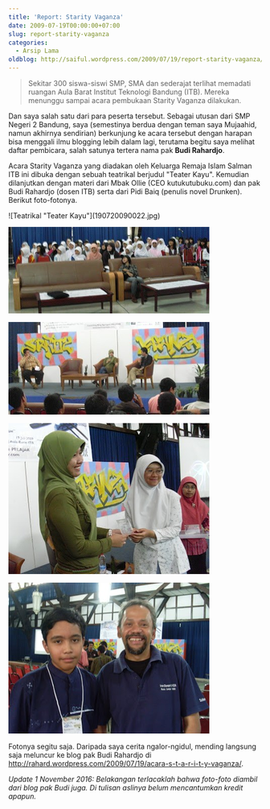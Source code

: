 ```yaml
---
title: 'Report: Starity Vaganza'
date: 2009-07-19T00:00:00+07:00
slug: report-starity-vaganza
categories:
  - Arsip Lama
oldblog: http://saiful.wordpress.com/2009/07/19/report-starity-vaganza/
---
```


> Sekitar 300 siswa-siswi SMP, SMA dan sederajat terlihat memadati ruangan Aula Barat Institut Teknologi Bandung (ITB). Mereka menunggu sampai acara pembukaan Starity Vaganza dilakukan.

Dan saya salah satu dari para peserta tersebut. Sebagai utusan dari SMP Negeri 2 Bandung, saya (semestinya berdua dengan teman saya Mujaahid, namun akhirnya sendirian) berkunjung ke acara tersebut dengan harapan bisa menggali ilmu blogging lebih dalam lagi, terutama begitu saya melihat daftar pembicara, salah satunya tertera nama pak **Budi Rahardjo**.

Acara Starity Vaganza yang diadakan oleh Keluarga Remaja Islam Salman ITB ini dibuka dengan sebuah teatrikal berjudul "Teater Kayu". Kemudian dilanjutkan dengan materi dari Mbak Ollie (CEO kutukutubuku.com) dan pak Budi Rahardjo (dosen ITB) serta dari Pidi Baiq (penulis novel Drunken). Berikut foto-fotonya.

<!--more-->![Teatrikal "Teater Kayu"](190720090022.jpg)

![Peserta akhwat Starity Vaganza](sl379266-penonton-800.jpg)

![Mbak Ollie (CEO kutukutubuku.com) mengisi materi](sl379262-ollie-800.jpg)

![Penyerahan plakat kepada pemateri](19072009004.jpg)

![Berfoto bersama pak Budi Rahardjo](19072009005.jpg)

Fotonya segitu saja. Daripada saya cerita ngalor-ngidul, mending langsung saja meluncur ke blog pak Budi Rahardjo di http://rahard.wordpress.com/2009/07/19/acara-s-t-a-r-i-t-y-vaganza/.

_Update 1 November 2016: Belakangan terlacaklah bahwa foto-foto diambil dari blog pak Budi juga. Di tulisan aslinya belum mencantumkan kredit apapun._

